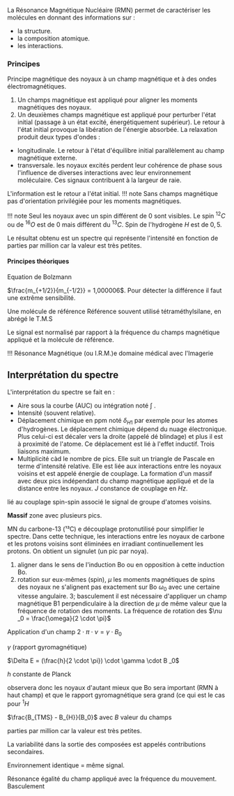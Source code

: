 La Résonance Magnétique Nucléaire (RMN) permet de caractériser les molécules en donnant des informations sur  :

* la structure.
* la composition atomique.
* les interactions.
### Principes

Principe magnétique des noyaux à un champ magnétique et à des ondes électromagnétiques.

1. Un champs magnétique est appliqué pour aligner les moments magnétiques des noyaux.
2. Un deuxièmes champs magnétique est appliqué pour perturber l'état initial (passage à un état excité, énergétiquement supérieur). Le retour à l'état initial provoque la libération de l'énergie absorbée. La relaxation produit deux types d'ondes :

* longitudinale. Le retour à l'état d'équilibre initial parallèlement au champ magnétique externe.
* transversale. les noyaux excités perdent leur cohérence de phase sous l'influence de diverses interactions avec leur environnement moléculaire. Ces signaux contribuent à la largeur de raie.

L'information est le retour a l'état initial.
!!! note 
	Sans champs magnétique pas d'orientation privilégiée pour les moments magnétiques.

!!! note
	Seul les noyaux avec un spin différent de 0 sont visibles. Le spin $^{12} C$ ou de $^{16} O$ est de 0 mais différent du $^{13} C$. Spin de l'hydrogène $H$ est de $0,5$.

Le résultat obtenu est un spectre qui représente l'intensité en fonction de parties par million car la valeur est très petites.

#### Principes théoriques

Equation de Bolzmann

$\frac{m_{+1/2}}{m_{-1/2}} = 1,000006$. Pour détecter la différence il faut une extrême sensibilité.


Une molécule de référence Référence souvent utilisé tétraméthylsilane, en abrégé le T.M.S

Le signal est normalisé par rapport à la fréquence du champs magnétique appliqué et la molécule de référence.

!!!
    Résonance Magnétique (ou I.R.M.)e domaine médical avec l'Imagerie 

## Interprétation du spectre

L'interprétation du spectre se fait en :

* Aire sous la courbe (AUC) ou intégration noté $\int$ .
* Intensité (souvent relative).
* Déplacement chimique en ppm noté $\delta _{H1}$ par exemple pour les atomes d'hydrogènes. Le déplacement chimique dépend du nuage électronique. Plus celui-ci est décaler vers la droite (appelé dé blindage) et plus il est à proximité de l'atome. Ce déplacement est lié à l'effet inductif. Trois liaisons maximum.
* Multiplicité càd le nombre de pics. Elle suit un triangle de Pascale en terme d'intensité relative. Elle est liée aux interactions entre les noyaux voisins et est appelé énergie de couplage. La formation d'un massif avec deux pics indépendant du champ magnétique appliqué et de la distance entre les noyaux. $J$ constance de couplage en $Hz$.

lié au couplage spin-spin associé le signal de groupe d'atomes voisins.

__Massif__ zone avec plusieurs pics.


MN du carbone-13 (¹³C) e découplage protonutilisé pour simplifier le spectre. Dans cette technique, les interactions entre les noyaux de carbone et les protons voisins sont éliminées en irradiant continuellement les protons. On obtient un signulet (un pic par noya).


1. aligner dans le sens de l'induction Bo ou en opposition à cette induction Bo.
2. rotation sur eux-mêmes (spin), $\mu$ les moments magnétiques de spins des noyaux ne s'alignent pas exactement sur Bo
$\omega _0$ avec une certaine vitesse angulaire.
3; basculement il est nécessaire d'appliquer un champ magnétique B1 perpendiculaire à la direction de $\mu$ de même valeur que la fréquence de rotation des moments. La fréquence de rotation des $\nu _0 = \frac{\omega}{2 \cdot \pi}$

Application d'un champ $2 \cdot \pi \cdot \nu = \gamma \cdot B_0$

$\gamma$ (rapport gyromagnétique)

$\Delta E = (\frac{h}{2 \cdot \pi}) \cdot \gamma \cdot B _0$
 
 $h$ constante de Planck

 observera donc les noyaux d'autant mieux que Bo sera important (RMN à haut champ) et que le rapport gyromagnétique sera grand (ce qui est le cas pour $^1 H$



$\frac{B_{TMS} - B_{H}}{B_0}$ avec $B$ valeur du champs 

parties par million car la valeur est très petites.


La variabilité dans la sortie des composées est appelés contributions secondaires. 

Environnement identique = même signal.

Résonance égalité du champ appliqué  avec la fréquence du mouvement.
Basculement


